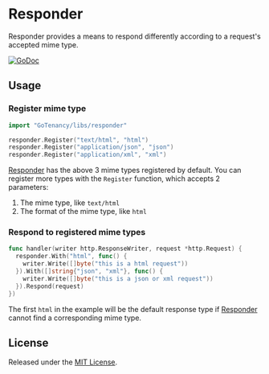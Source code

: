 # Responder

Responder provides a means to respond differently according to a request's accepted mime type.

[![GoDoc](https://godoc.org/GoTenancy/libs/responder?status.svg)](https://godoc.org/GoTenancy/libs/responder)

## Usage

### Register mime type

```go
import "GoTenancy/libs/responder"

responder.Register("text/html", "html")
responder.Register("application/json", "json")
responder.Register("application/xml", "xml")
```

[Responder](https://GoTenancy/libs/responder) has the above 3 mime types registered by default. You can register more types with the `Register` function, which accepts 2 parameters:

1. The mime type, like `text/html`
2. The format of the mime type, like `html`

### Respond to registered mime types

```go
func handler(writer http.ResponseWriter, request *http.Request) {
  responder.With("html", func() {
    writer.Write([]byte("this is a html request"))
  }).With([]string{"json", "xml"}, func() {
    writer.Write([]byte("this is a json or xml request"))
  }).Respond(request)
})
```

The first `html` in the example will be the default response type if [Responder](https://GoTenancy/libs/responder) cannot find a corresponding mime type.

## License

Released under the [MIT License](http://opensource.org/licenses/MIT).
